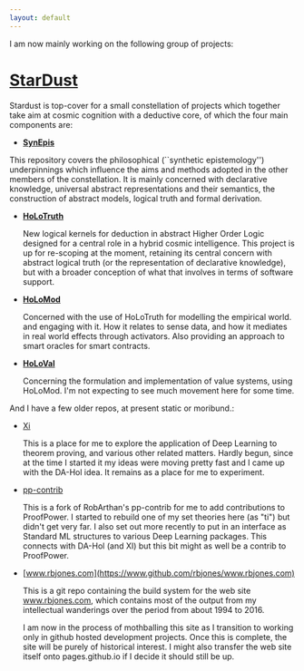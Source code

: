 ```yaml
---
layout: default
---
```


I am now mainly working on the following group of projects:
# [StarDust](https://github.com/rbjones/StarDust)

  Stardust is top-cover for a small constellation of projects which together take aim at cosmic cognition with a deductive core, of which the four main components are:

- **[SynEpis](https://github.com/rbjones/SynEpis)**

This repository covers the philosophical (``synthetic epistemology'') underpinnings which influence the aims and methods adopted in the other members of the constellation.
It is mainly concerned with declarative knowledge, universal abstract representations and their semantics, the construction of abstract models, logical truth and  formal derivation.

- **[HoLoTruth](https://github.com/rbjones/HoLoTruth)**

  New logical kernels for deduction in abstract Higher Order Logic designed for a central role in a hybrid cosmic intelligence.
  This project is up for re-scoping at the moment, retaining its central concern with abstract logical truth (or the representation of declarative knowledge), but with a broader conception of what that involves in terms of software support.

- **[HoLoMod](https://github.com/rbjones/HoLoMod)**

  Concerned with the use of HoLoTruth for modelling the empirical world. and engaging with it.
  How it relates to sense data, and how it mediates in real world effects through activators.
  Also providing an approach to smart oracles for smart contracts.

- **[HoLoVal](https://github.com/rbjones/HoLoVal)**

  Concerning the formulation and implementation of value systems, using HoLoMod.
  I'm not expecting to see much movement here for some time.

And I have a few older repos, at present static or moribund.:

- [Xi](https://www.github.com/rbjones/Xi)

  This is a place for me to explore the application of Deep Learning to theorem proving, and various other related matters.
  Hardly begun, since at the time I started it my ideas were moving pretty fast and I came up with the DA-Hol idea.
  It remains as a place for me to experiment.

- [pp-contrib](https://www.github.com/rbjones/pp-contrib)

  This is a fork of RobArthan's pp-contrib for me to add contributions to ProofPower.
  I started to rebuild one of my set theories here (as "ti") but didn't get very far.
  I also set out more recently to put in an interface as Standard ML structures to various Deep Learning packages.
  This connects with DA-Hol (and XI) but this bit might as well be a contrib to ProofPower.

- [www.rbjones.com](https://www.github.com/rbjones/www.rbjones.com)

  This is a git repo containing the build system for the web site www.rbjones.com, which contains most of the output from my intellectual wanderings over the period from about 1994 to 2016.

  I am now in the process of mothballing this site as I transition to working only in github hosted development projects.
  Once this is complete, the site will be purely of historical interest.
  I might also transfer the web site itself onto pages.github.io if I decide it should still be up.
